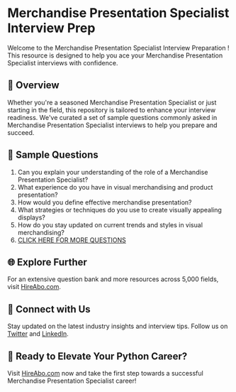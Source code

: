 # Merchandise Presentation Specialist Interview Prep

Welcome to the Merchandise Presentation Specialist Interview Preparation ! This resource is designed to help you ace your Merchandise Presentation Specialist interviews with confidence.

## 🚀 Overview

Whether you're a seasoned Merchandise Presentation Specialist or just starting in the field, this repository is tailored to enhance your interview readiness. We've curated a set of sample questions commonly asked in Merchandise Presentation Specialist interviews to help you prepare and succeed.

## 📝 Sample Questions

1. Can you explain your understanding of the role of a Merchandise Presentation Specialist?
2. What experience do you have in visual merchandising and product presentation?
3. How would you define effective merchandise presentation?
4. What strategies or techniques do you use to create visually appealing displays?
5. How do you stay updated on current trends and styles in visual merchandising?
6. [CLICK HERE FOR MORE QUESTIONS](https://hireabo.com/job/22_3_11/Merchandise%20Presentation%20Specialist)

## 🌐 Explore Further

For an extensive question bank and more resources across 5,000 fields, visit [HireAbo.com](https://www.hireabo.com).

## 📱 Connect with Us

Stay updated on the latest industry insights and interview tips. Follow us on [Twitter](https://twitter.com/hireabo) and [LinkedIn](https://www.linkedin.com/in/hire-abo-3609972a8/).

## 🚀 Ready to Elevate Your Python Career?

Visit [HireAbo.com](https://www.hireabo.com) now and take the first step towards a successful Merchandise Presentation Specialist career!